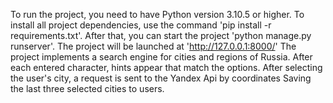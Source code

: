 To run the project, you need to have Python version 3.10.5 or higher.
To install all project dependencies, use the command 'pip install -r requirements.txt'. After that, you can start the project 'python manage.py runserver'. The project will be launched at 'http://127.0.0.1:8000/'
The project implements a search engine for cities and regions of Russia. After each entered character, hints appear that match the options. After selecting the user's city, a request is sent to the Yandex Api by coordinates 
Saving the last three selected cities to users.
